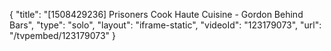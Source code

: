 {
    "title": "[1508429236] Prisoners Cook Haute Cuisine - Gordon Behind Bars",
    "type": "solo",
    "layout": "iframe-static",
    "videoId": "123179073",
    "url": "\/tvpembed\/123179073"
}